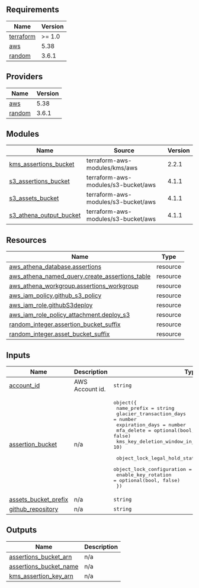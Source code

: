 ## Requirements

| Name | Version |
|------|---------|
| <a name="requirement_terraform"></a> [terraform](#requirement\_terraform) | >= 1.0 |
| <a name="requirement_aws"></a> [aws](#requirement\_aws) | 5.38 |
| <a name="requirement_random"></a> [random](#requirement\_random) | 3.6.1 |

## Providers

| Name | Version |
|------|---------|
| <a name="provider_aws"></a> [aws](#provider\_aws) | 5.38 |
| <a name="provider_random"></a> [random](#provider\_random) | 3.6.1 |

## Modules

| Name | Source | Version |
|------|--------|---------|
| <a name="module_kms_assertions_bucket"></a> [kms\_assertions\_bucket](#module\_kms\_assertions\_bucket) | terraform-aws-modules/kms/aws | 2.2.1 |
| <a name="module_s3_assertions_bucket"></a> [s3\_assertions\_bucket](#module\_s3\_assertions\_bucket) | terraform-aws-modules/s3-bucket/aws | 4.1.1 |
| <a name="module_s3_assets_bucket"></a> [s3\_assets\_bucket](#module\_s3\_assets\_bucket) | terraform-aws-modules/s3-bucket/aws | 4.1.1 |
| <a name="module_s3_athena_output_bucket"></a> [s3\_athena\_output\_bucket](#module\_s3\_athena\_output\_bucket) | terraform-aws-modules/s3-bucket/aws | 4.1.1 |

## Resources

| Name | Type |
|------|------|
| [aws_athena_database.assertions](https://registry.terraform.io/providers/hashicorp/aws/5.38/docs/resources/athena_database) | resource |
| [aws_athena_named_query.create_assertions_table](https://registry.terraform.io/providers/hashicorp/aws/5.38/docs/resources/athena_named_query) | resource |
| [aws_athena_workgroup.assertions_workgroup](https://registry.terraform.io/providers/hashicorp/aws/5.38/docs/resources/athena_workgroup) | resource |
| [aws_iam_policy.github_s3_policy](https://registry.terraform.io/providers/hashicorp/aws/5.38/docs/resources/iam_policy) | resource |
| [aws_iam_role.githubS3deploy](https://registry.terraform.io/providers/hashicorp/aws/5.38/docs/resources/iam_role) | resource |
| [aws_iam_role_policy_attachment.deploy_s3](https://registry.terraform.io/providers/hashicorp/aws/5.38/docs/resources/iam_role_policy_attachment) | resource |
| [random_integer.assertion_bucket_suffix](https://registry.terraform.io/providers/hashicorp/random/3.6.1/docs/resources/integer) | resource |
| [random_integer.asset_bucket_suffix](https://registry.terraform.io/providers/hashicorp/random/3.6.1/docs/resources/integer) | resource |

## Inputs

| Name | Description | Type | Default | Required |
|------|-------------|------|---------|:--------:|
| <a name="input_account_id"></a> [account\_id](#input\_account\_id) | AWS Account id. | `string` | n/a | yes |
| <a name="input_assertion_bucket"></a> [assertion\_bucket](#input\_assertion\_bucket) | n/a | <pre>object({<br>    name_prefix                     = string<br>    glacier_transaction_days        = number<br>    expiration_days                 = number<br>    mfa_delete                      = optional(bool, false)<br>    kms_key_deletion_window_in_days = optional(number, 10)<br><br>    object_lock_legal_hold_status = optional(bool, false)<br>    object_lock_configuration     = optional(any, null)<br>    enable_key_rotation           = optional(bool, false)<br>  })</pre> | n/a | yes |
| <a name="input_assets_bucket_prefix"></a> [assets\_bucket\_prefix](#input\_assets\_bucket\_prefix) | n/a | `string` | n/a | yes |
| <a name="input_github_repository"></a> [github\_repository](#input\_github\_repository) | n/a | `string` | n/a | yes |

## Outputs

| Name | Description |
|------|-------------|
| <a name="output_assertions_bucket_arn"></a> [assertions\_bucket\_arn](#output\_assertions\_bucket\_arn) | n/a |
| <a name="output_assertions_bucket_name"></a> [assertions\_bucket\_name](#output\_assertions\_bucket\_name) | n/a |
| <a name="output_kms_assertion_key_arn"></a> [kms\_assertion\_key\_arn](#output\_kms\_assertion\_key\_arn) | n/a |

